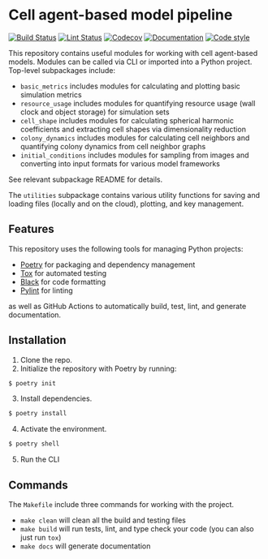 # Cell agent-based model pipeline

[![Build Status](https://github.com/allen-cell-animated/cell-abm-pipeline/actions/workflows/build.yml/badge.svg)](https://github.com/allen-cell-animated/cell-abm-pipeline/actions/workflows/build.yml)
[![Lint Status](https://github.com/allen-cell-animated/cell-abm-pipeline/actions/workflows/lint.yml/badge.svg)](https://github.com/allen-cell-animated/cell-abm-pipeline/actions/workflows/lint.yml)
[![Codecov](https://codecov.io/gh/allen-cell-animated/cell-abm-pipeline/branch/main/graph/badge.svg?token=1S5ZKVET7T)](https://codecov.io/gh/allen-cell-animated/cell-abm-pipeline)
[![Documentation](https://github.com/allen-cell-animated/cell-abm-pipeline/actions/workflows/documentation.yml/badge.svg)](https://allen-cell-animated.github.io/cell-abm-pipeline/)
[![Code style](https://img.shields.io/badge/code%20style-black-000000.svg)](https://github.com/psf/black)

This repository contains useful modules for working with cell agent-based models.
Modules can be called via CLI or imported into a Python project.
Top-level subpackages include:

- `basic_metrics` includes modules for calculating and plotting basic simulation metrics
- `resource_usage` includes modules for quantifying resource usage (wall clock and object storage) for simulation sets
- `cell_shape` includes modules for calculating spherical harmonic coefficients and extracting cell shapes via dimensionality reduction
- `colony_dynamics` includes modules for calculating cell neighbors and quantifying colony dynamics from cell neighbor graphs
- `initial_conditions` includes modules for sampling from images and converting into input formats for various model frameworks

See relevant subpackage README for details.

The `utilities` subpackage contains various utility functions for saving and loading files (locally and on the cloud), plotting, and key management.

## Features

This repository uses the following tools for managing Python projects:

- [Poetry](https://python-poetry.org/) for packaging and dependency management
- [Tox](https://tox.readthedocs.io/en/latest/) for automated testing
- [Black](https://black.readthedocs.io/en/stable/) for code formatting
- [Pylint](https://www.pylint.org/) for linting

as well as GitHub Actions to automatically build, test, lint, and generate documentation.

## Installation

1. Clone the repo.
2. Initialize the repository with Poetry by running:

```bash
$ poetry init
```

3. Install dependencies.

```bash
$ poetry install
```

4. Activate the environment.

```bash
$ poetry shell
```

5. Run the CLI

## Commands

The `Makefile` include three commands for working with the project.

- `make clean` will clean all the build and testing files
- `make build` will run tests, lint, and type check your code (you can also just run `tox`)
- `make docs` will generate documentation
